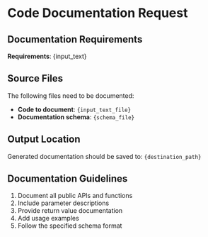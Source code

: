 # Code Documentation Request

## Documentation Requirements
**Requirements**: {input_text}

## Source Files
The following files need to be documented:
- **Code to document**: `{input_text_file}`
- **Documentation schema**: `{schema_file}`

## Output Location
Generated documentation should be saved to: `{destination_path}`

## Documentation Guidelines
1. Document all public APIs and functions
2. Include parameter descriptions
3. Provide return value documentation
4. Add usage examples
5. Follow the specified schema format 